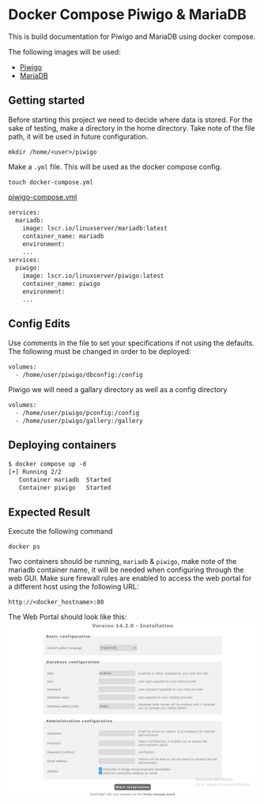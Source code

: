# Docker Compose Piwigo & MariaDB
This is build documentation for Piwigo and MariaDB using docker compose.

The following images will be used:
 * [Piwigo](https://docs.linuxserver.io/images/docker-piwigo/)
 * [MariaDB](https://docs.linuxserver.io/images/docker-mariadb/)

## Getting started
Before starting this project we need to decide where data is stored. For the sake of testing, make a directory in the home directory. Take note of the file path, it will be used in future configuration.
```
mkdir /home/<user>/piwigo
```

Make a `.yml` file. This will be used as the docker compose config. 
```
touch docker-compose.yml
```

[piwigo-compose.yml](https://github.com/deivnziegler/SYS-265-Docker-Build-Documentation/blob/main/piwigo-compose.yml)

```
services:
  mariadb:
    image: lscr.io/linuxserver/mariadb:latest
    container_name: mariadb
    environment:
    ...
services:
  piwigo:
    image: lscr.io/linuxserver/piwigo:latest
    container_name: piwigo
    environment:
    ...
```

## Config Edits

Use comments in the file to set your specifications if not using the defaults. The following must be changed in order to be deployed: 
```
volumes:
  - /home/user/piwigo/dbconfig:/config
```
Piwigo we will need a gallary directory as well as a config directory
```
volumes:
  - /home/user/piwigo/pconfig:/config
  - /home/user/piwigo/gallery:/gallery
```

 ## Deploying containers
```
$ docker compose up -d
[+] Running 2/2
   Container mariadb  Started
   Container piwigo   Started
```

## Expected Result
Execute the following command
```
docker ps
```
Two containers should be running, `mariadb` & `piwigo`, make note of the mariadb container name, it will be needed when configuring through the web GUI. 
Make sure firewall rules are enabled to access the web portal for a different host using the following URL:
```
http://<docker_hostname>:80
```
The Web Portal should look like this:
![Exptected Output](docker_expected.png)




